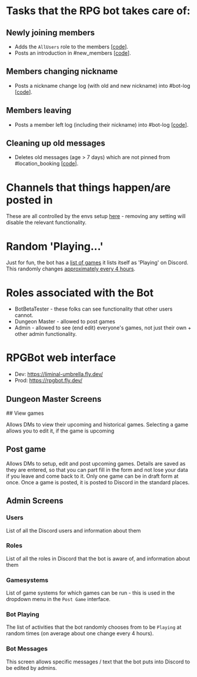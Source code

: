 # Tasks that the RPG bot takes care of:

## Newly joining members

-   Adds the `AllUsers` role to the members [[code](src/cogs/addAllUsersRole/listeners/eventUserJoined.ts)].
-   Posts an introduction in #new_members [[code](src/cogs/greetNewUsers/listeners/eventUserJoined.ts)].

## Members changing nickname

-   Posts a nickname change log (with old and new nickname) into #bot-log [[code](src/cogs/logBotAction/listeners/eventUserChangedNickname.ts)].

## Members leaving

-   Posts a member left log (including their nickname) into #bot-log [[code](src/cogs/logBotAction/listeners/eventUserLeft.ts)].

## Cleaning up old messages

-   Deletes old messages (age > 7 days) which are not pinned from #location_booking [[code](src/cogs/deleteOldMessages/listeners/eventTickOneTwenty.ts)].

# Channels that things happen/are posted in

These are all controlled by the envs setup [here](env) - removing any setting will disable the relevant functionality.

# Random 'Playing...'

Just for fun, the bot has a [list of games](src/cogs/randomActivity/playing.txt) it lists itself as 'Playing' on Discord. This randomly changes [approximately every 4 hours](src/cogs/randomActivity/listeners/eventTickFive.ts#L17).

# Roles associated with the Bot

  * BotBetaTester - these folks can see functionality that other users cannot.
  * Dungeon Master - allowed to post games
  * Admin - allowed to see (end edit) everyone's games, not just their own + other admin functionality.

# RPGBot web interface

-   Dev: https://liminal-umbrella.fly.dev/
-   Prod: https://rpgbot.fly.dev/

## Dungeon Master Screens

## View games

Allows DMs to view their upcoming and historical games. Selecting a game allows you to edit it, if the game is upcoming

## Post game

Allows DMs to setup, edit and post upcoming games. Details are saved as they are entered, so that you can part fill in the form and not lose your data if you leave and come back to it. Only one game can be in draft form at once. Once a game is posted, it is posted to Discord in the standard places.

## Admin Screens

### Users

List of all the Discord users and information about them

### Roles

List of all the roles in Discord that the bot is aware of, and information about them

### Gamesystems

List of game systems for which games can be run - this is used in the dropdown menu in the `Post Game` interface.

### Bot Playing

The list of activities that the bot randomly chooses from to be `Playing` at random times (on average about one change every 4 hours).

### Bot Messages

This screen allows specific messages / text that the bot puts into Discord to be edited by admins.
